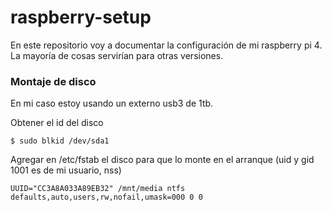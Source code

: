 # raspberry-setup

En este repositorio voy a documentar la configuración de mi raspberry pi 4. La mayoría de cosas servirían para otras versiones.


### Montaje de disco
En mi caso estoy usando un externo usb3 de 1tb.

Obtener el id del disco
    
    $ sudo blkid /dev/sda1
    
    
Agregar en /etc/fstab el disco para que lo monte en el arranque (uid y gid 1001 es de mi usuario, nss)

    UUID="CC3A8A033A89EB32" /mnt/media ntfs defaults,auto,users,rw,nofail,umask=000 0 0
    
    
    
